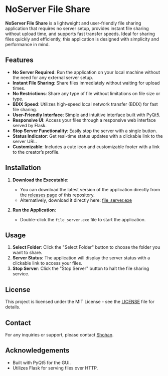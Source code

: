 # NoServer File Share

**NoServer File Share** is a lightweight and user-friendly file sharing application that requires no server setup, provides instant file sharing without upload time, and supports fast transfer speeds. Ideal for sharing files quickly and efficiently, this application is designed with simplicity and performance in mind.

## Features

- **No Server Required**: Run the application on your local machine without the need for any external server setup.
- **Instant File Sharing**: Share files immediately without waiting for upload times.
- **No Restrictions**: Share any type of file without limitations on file size or type.
- **BDIX Speed**: Utilizes high-speed local network transfer (BDIX) for fast file sharing.
- **User-Friendly Interface**: Simple and intuitive interface built with PyQt5.
- **Responsive UI**: Access your files through a responsive web interface served by Flask.
- **Stop Server Functionality**: Easily stop the server with a single button.
- **Status Indicator**: Get real-time status updates with a clickable link to the server URL.
- **Customizable**: Includes a cute icon and customizable footer with a link to the creator’s profile.

## Installation

1. **Download the Executable**:
   - You can download the latest version of the application directly from the [releases page](https://github.com/ShohanurRahmanShohan/NoServer-File-Share/releases) of this repository.
   - Alternatively, download it directly here: [file_server.exe](https://github.com/ShohanurRahmanShohan/NoServer-File-Share/raw/main/file_server.exe)

2. **Run the Application**:
   - Double-click the `file_server.exe` file to start the application.

## Usage

1. **Select Folder**: Click the "Select Folder" button to choose the folder you want to share.
2. **Server Status**: The application will display the server status with a clickable link to access your files.
3. **Stop Server**: Click the "Stop Server" button to halt the file sharing service.

## License

This project is licensed under the MIT License - see the [LICENSE](LICENSE) file for details.

## Contact

For any inquiries or support, please contact [Shohan](https://www.facebook.com/0Shohan0/).

## Acknowledgements

- Built with PyQt5 for the GUI.
- Utilizes Flask for serving files over HTTP.
